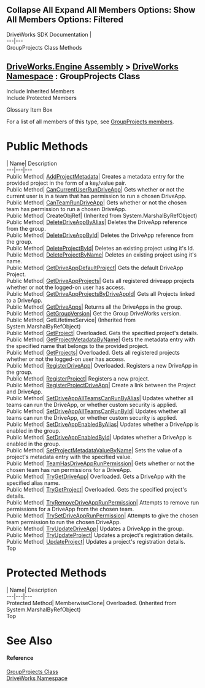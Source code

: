 Collapse All Expand All Members Options: Show All  Members Options: Filtered   
---  
DriveWorks SDK Documentation  |   
---|---  
GroupProjects Class Methods   
  
[DriveWorks.Engine Assembly](topic2156.md) > [DriveWorks Namespace](topic2159.md) : GroupProjects Class  
---  
  
Include Inherited Members    
Include Protected Members    


Glossary Item Box

For a list of all members of this type, see [GroupProjects members](topic3191.md).

# Public Methods

| Name| Description  
---|---|---  
Public Method| [AddProjectMetadata](topic3196.md)| Creates a metadata entry for the provided project in the form of a key/value pair.   
Public Method| [CanCurrentUserRunDriveApp](topic3197.md)| Gets whether or not the current user is in a team that has permission to run a chosen DriveApp.   
Public Method| [CanTeamRunDriveApp](topic3198.md)| Gets whether or not the chosen team has permission to run a chosen DriveApp.   
Public Method| CreateObjRef|  (Inherited from System.MarshalByRefObject)  
Public Method| [DeleteDriveAppByAlias](topic3199.md)| Deletes the DriveApp reference from the group.   
Public Method| [DeleteDriveAppById](topic3200.md)| Deletes the DriveApp reference from the group.   
Public Method| [DeleteProjectById](topic3201.md)| Deletes an existing project using it's Id.   
Public Method| [DeleteProjectByName](topic3202.md)| Deletes an existing project using it's name.   
Public Method| [GetDriveAppDefaultProject](topic3203.md)| Gets the default DriveApp Project.   
Public Method| [GetDriveAppProjects](topic3204.md)| Gets all registered driveapp projects whether or not the logged-on user has access.   
Public Method| [GetDriveAppProjectsByDriveAppId](topic3205.md)| Gets all Projects linked to a DriveApp.   
Public Method| [GetDriveApps](topic3206.md)| Returns all the DriveApps in the group.   
Public Method| [GetGroupVersion](topic3207.md)| Get the Group DriveWorks version.   
Public Method| GetLifetimeService|  (Inherited from System.MarshalByRefObject)  
Public Method| [GetProject](topic3208.md)| Overloaded. Gets the specified project's details.   
Public Method| [GetProjectMetadataByName](topic3211.md)| Gets the metadata entry with the specified name that belongs to the provided project.   
Public Method| [GetProjects](topic3212.md)| Overloaded. Gets all registered projects whether or not the logged-on user has access.   
Public Method| [RegisterDriveApp](topic3215.md)| Overloaded. Registers a new DriveApp in the group.   
Public Method| [RegisterProject](topic3219.md)| Registers a new project.   
Public Method| [RegisterProjectDriveApp](topic3220.md)| Create a link between the Project and DriveApp.   
Public Method| [SetDriveAppAllTeamsCanRunByAlias](topic3221.md)| Updates whether all teams can run the DriveApp, or whether custom security is applied.   
Public Method| [SetDriveAppAllTeamsCanRunById](topic3222.md)| Updates whether all teams can run the DriveApp, or whether custom security is applied.   
Public Method| [SetDriveAppEnabledByAlias](topic3223.md)| Updates whether a DriveApp is enabled in the group.   
Public Method| [SetDriveAppEnabledById](topic3224.md)| Updates whether a DriveApp is enabled in the group.   
Public Method| [SetProjectMetadataValueByName](topic3225.md)| Sets the value of a project's metadata entry with the specified value.   
Public Method| [TeamHasDriveAppRunPermission](topic3226.md)| Gets whether or not the chosen team has run permissions for a DriveApp.   
Public Method| [TryGetDriveApp](topic3227.md)| Overloaded. Gets a DriveApp with the specified alias name.   
Public Method| [TryGetProject](topic3230.md)| Overloaded. Gets the specified project's details.   
Public Method| [TryRemoveDriveAppRunPermission](topic3233.md)| Attempts to remove run permissions for a DriveApp from the chosen team.   
Public Method| [TrySetDriveAppRunPermission](topic3234.md)| Attempts to give the chosen team permission to run the chosen DriveApp.   
Public Method| [TryUpdateDriveApp](topic3235.md)| Updates a DriveApp in the group.   
Public Method| [TryUpdateProject](topic3236.md)| Updates a project's registration details.   
Public Method| [UpdateProject](topic3237.md)| Updates a project's registration details.   
Top

# Protected Methods

| Name| Description  
---|---|---  
Protected Method| MemberwiseClone| Overloaded. (Inherited from System.MarshalByRefObject)  
Top

# See Also

#### Reference

[GroupProjects Class](topic3190.md)   
[DriveWorks Namespace](topic2159.md)


